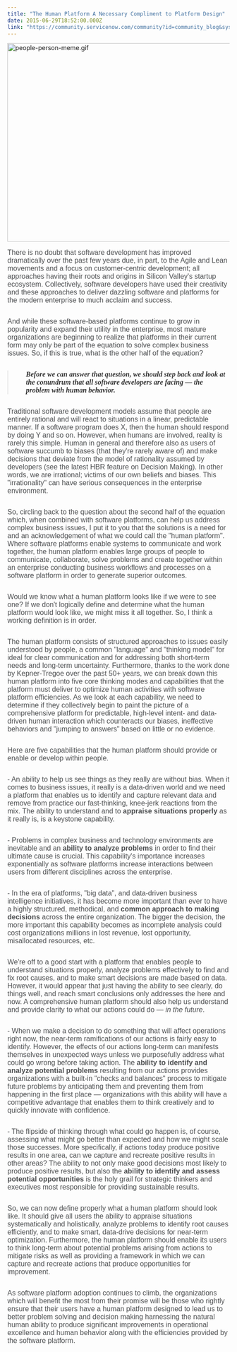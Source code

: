 ```yaml
---
title: "The Human Platform A Necessary Compliment to Platform Design"
date: 2015-06-29T18:52:00.000Z
link: "https://community.servicenow.com/community?id=community_blog&sys_id=912e666ddbd0dbc01dcaf3231f961966"
---
```

<p><img  alt="people-person-meme.gif" class="image-0 jive-image" height="450" src="e38c8482db5c1344e9737a9e0f961964.iix" style="height: 450px; width: 965.397923875433px;" width="965"/></p><p style="margin-bottom: 30px; font-size: 16px; font-family: Helvetica, Arial, sans-serif; color: #4d4f51;">There is no doubt that software development has improved dramatically over the past few years due, in part, to the Agile and Lean movements and a focus on customer-centric development; all approaches having their roots and origins in Silicon Valley's startup ecosystem. Collectively, software developers have used their creativity and these approaches to deliver dazzling software and platforms for the modern enterprise to much acclaim and success.</p><p style="margin-bottom: 30px; font-size: 16px; font-family: Helvetica, Arial, sans-serif; color: #4d4f51;">And while these software-based platforms continue to grow in popularity and expand their utility in the enterprise, most mature organizations are beginning to realize that platforms in their current form may only be part of the equation to solve complex business issues. So, if this is true, what is the other half of the equation?</p><blockquote class="jive-quote" style="margin: 0 0 30px; padding: 0 5px 0 40px; font-style: italic; font-size: 16px; font-family: Georgia, serif; color: #333333;"><strong style="font-style: inherit; font-family: inherit;">Before we can answer that question, we should step back and look at the conundrum that all software developers are facing — the problem with human behavior.</strong></blockquote><p style="margin-bottom: 30px; font-size: 16px; font-family: Helvetica, Arial, sans-serif; color: #4d4f51;">Traditional software development models assume that people are entirely rational and will react to situations in a linear, predictable manner. If a software program does X, then the human should respond by doing Y and so on. However, when humans are involved, reality is rarely this simple. Human in general and therefore also as users of software succumb to biases (that they're rarely aware of) and make decisions that deviate from the model of rationality assumed by developers (see the latest HBR feature on Decision Making). In other words, we are irrational; victims of our own beliefs and biases. This "irrationality" can have serious consequences in the enterprise environment.</p><p style="margin-bottom: 30px; font-size: 16px; font-family: Helvetica, Arial, sans-serif; color: #4d4f51;">So, circling back to the question about the second half of the equation which, when combined with software platforms, can help us address complex business issues, I put it to you that the solutions is a need for and an acknowledgement of what we could call the "human platform". Where software platforms enable systems to communicate and work together, the human platform enables large groups of people to communicate, collaborate, solve problems and create together within an enterprise conducting business workflows and processes on a software platform in order to generate superior outcomes.</p><p style="margin-bottom: 30px; font-size: 16px; font-family: Helvetica, Arial, sans-serif; color: #4d4f51;">Would we know what a human platform looks like if we were to see one? If we don't logically define and determine what the human platform would look like, we might miss it all together. So, I think a working definition is in order.</p><p style="margin-bottom: 30px; font-size: 16px; font-family: Helvetica, Arial, sans-serif; color: #4d4f51;">The human platform consists of structured approaches to issues easily understood by people, a common "language" and "thinking model" for ideal for clear communication and for addressing both short-term needs and long-term uncertainty. Furthermore, thanks to the work done by Kepner-Tregoe over the past 50+ years, we can break down this human platform into five core thinking modes and capabilities that the platform must deliver to optimize human activities with software platform efficiencies. As we look at each capability, we need to determine if they collectively begin to paint the picture of a comprehensive platform for predictable, high-level intent- and data-driven human interaction which counteracts our biases, ineffective behaviors and "jumping to answers" based on little or no evidence.</p><p style="margin-bottom: 30px; font-size: 16px; font-family: Helvetica, Arial, sans-serif; color: #4d4f51;">Here are five capabilities that the human platform should provide or enable or develop within people.</p><p style="margin-bottom: 30px; font-size: 16px; font-family: Helvetica, Arial, sans-serif; color: #4d4f51;">- An ability to help us see things as they really are without bias. When it comes to business issues, it really is a data-driven world and we need a platform that enables us to identify and capture relevant data and remove from practice our fast-thinking, knee-jerk reactions from the mix. The ability to understand and to <strong style="font-style: inherit; font-family: inherit;">appraise situations properly</strong> as it really is, is a keystone capability.</p><p style="margin-bottom: 30px; font-size: 16px; font-family: Helvetica, Arial, sans-serif; color: #4d4f51;">- Problems in complex business and technology environments are inevitable and an <strong style="font-style: inherit; font-family: inherit;">ability to analyze problems</strong> in order to find their ultimate cause is crucial. This capability's importance increases exponentially as software platforms increase interactions between users from different disciplines across the enterprise.</p><p style="margin-bottom: 30px; font-size: 16px; font-family: Helvetica, Arial, sans-serif; color: #4d4f51;">- In the era of platforms, "big data", and data-driven business intelligence initiatives, it has become more important than ever to have a highly structured, methodical, and <strong style="font-style: inherit; font-family: inherit;">common approach to making decisions</strong> across the entire organization. The bigger the decision, the more important this capability becomes as incomplete analysis could cost organizations millions in lost revenue, lost opportunity, misallocated resources, etc.</p><p style="margin-bottom: 30px; font-size: 16px; font-family: Helvetica, Arial, sans-serif; color: #4d4f51;">We're off to a good start with a platform that enables people to understand situations properly, analyze problems effectively to find and fix root causes, and to make smart decisions are made based on data. However, it would appear that just having the ability to see clearly, do things well, and reach smart conclusions only addresses the here and now. A comprehensive human platform should also help us understand and provide clarity to what our actions could do — <em style="font-weight: inherit; font-family: inherit;">in the future</em>.</p><p style="margin-bottom: 30px; font-size: 16px; font-family: Helvetica, Arial, sans-serif; color: #4d4f51;">- When we make a decision to do something that will affect operations right now, the near-term ramifications of our actions is fairly easy to identify. However, the effects of our actions long-term can manifests themselves in unexpected ways unless we purposefully address what could go wrong before taking action. The <strong style="font-style: inherit; font-family: inherit;">ability to identify and analyze potential problems</strong> resulting from our actions provides organizations with a built-in "checks and balances" process to mitigate future problems by anticipating them and preventing them from happening in the first place — organizations with this ability will have a competitive advantage that enables them to think creatively and to quickly innovate with confidence.</p><p style="margin-bottom: 30px; font-size: 16px; font-family: Helvetica, Arial, sans-serif; color: #4d4f51;">- The flipside of thinking through what could go happen is, of course, assessing what might go better than expected and how we might scale those successes. More specifically, if actions today produce positive results in one area, can we capture and recreate positive results in other areas? The ability to not only make good decisions most likely to produce positive results, but also the <strong style="font-style: inherit; font-family: inherit;">ability to identify and assess potential opportunities</strong> is the holy grail for strategic thinkers and executives most responsible for providing sustainable results.</p><p style="margin-bottom: 30px; font-size: 16px; font-family: Helvetica, Arial, sans-serif; color: #4d4f51;">So, we can now define properly what a human platform should look like. It should give all users the ability to appraise situations systematically and holistically, analyze problems to identify root causes efficiently, and to make smart, data-drive decisions for near-term optimization. Furthermore, the human platform should enable its users to think long-term about potential problems arising from actions to mitigate risks as well as providing a framework in which we can capture and recreate actions that produce opportunities for improvement.</p><p style="margin-bottom: 30px; font-size: 16px; font-family: Helvetica, Arial, sans-serif; color: #4d4f51;">As software platform adoption continues to climb, the organizations which will benefit the most from their promise will be those who rightly ensure that their users have a human platform designed to lead us to better problem solving and decision making harnessing the natural human ability to produce significant improvements in operational excellence and human behavior along with the efficiencies provided by the software platform.</p>